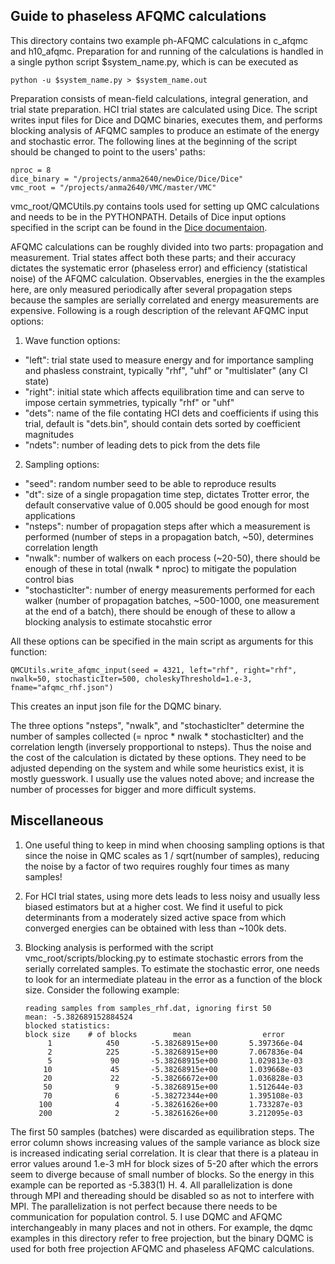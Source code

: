 ## Guide to phaseless AFQMC calculations

This directory contains two example ph-AFQMC calculations in c_afqmc and h10_afqmc. Preparation for and running of the calculations is handled in a single python script $system_name.py, which is can be executed as

```
python -u $system_name.py > $system_name.out
```

Preparation consists of mean-field calculations, integral generation, and trial state preparation. HCI trial states are calculated using Dice. The script writes input files for Dice and DQMC binaries, executes them, and performs blocking analysis of AFQMC samples to produce an estimate of the energy and stochastic error. The following lines at the beginning of the script should be changed to point to the users' paths:

```
nproc = 8
dice_binary = "/projects/anma2640/newDice/Dice/Dice"
vmc_root = "/projects/anma2640/VMC/master/VMC"
```

vmc_root/QMCUtils.py contains tools used for setting up QMC calculations and needs to be in the PYTHONPATH. Details of Dice input options specified in the script can be found in the [Dice documentaion](https://sanshar.github.io/Dice/). 

AFQMC calculations can be roughly divided into two parts: propagation and measurement. Trial states affect both these parts; and their accuracy dictates the systematic error (phaseless error) and efficiency (statistical noise) of the AFQMC calculation. Observables, energies in the the examples here, are only measured periodically after several propagation steps because the samples are serially correlated and energy measurements are expensive. Following is a rough description of the relevant AFQMC input options:

1. Wave function options:
  * "left": trial state used to measure energy and for importance sampling and phasless constraint, typically "rhf", "uhf" or "multislater" (any CI state)
  * "right": initial state which affects equilibration time and can serve to impose certain symmetries, typically "rhf" or "uhf"
  * "dets": name of the file contating HCI dets and coefficients if using this trial, default is "dets.bin", should contain dets sorted by coefficient magnitudes
  * "ndets": number of leading dets to pick from the dets file

2. Sampling options:
  * "seed": random number seed to be able to reproduce results
  * "dt": size of a single propagation time step, dictates Trotter error, the default conservative value of 0.005 should be good enough for most applications
  * "nsteps": number of propagation steps after which a measurement is performed (number of steps in a propagation batch, ~50), determines correlation length
  * "nwalk": number of walkers on each process (~20-50), there should be enough of these in total (nwalk * nproc) to mitigate the population control bias 
  * "stochasticIter": number of energy measurements performed for each walker (number of propagation batches, ~500-1000, one measurement at the end of a batch), there should be enough of these to allow a blocking analysis to estimate stocahstic error

All these options can be specified in the main script as arguments for this function:

```
QMCUtils.write_afqmc_input(seed = 4321, left="rhf", right="rhf", nwalk=50, stochasticIter=500, choleskyThreshold=1.e-3, fname="afqmc_rhf.json")
```

This creates an input json file for the DQMC binary. 

The three options "nsteps", "nwalk", and "stochasticIter" determine the number of samples collected (= nproc * nwalk * stochasticIter) and the correlation length (inversely propportional to nsteps). Thus the noise and the cost of the calculation is dictated by these options. They need to be adjusted depending on the system and while some heuristics exist, it is mostly guesswork. I usually use the values noted above; and increase the number of processes for bigger and more difficult systems. 


## Miscellaneous 
1. One useful thing to keep in mind when choosing sampling options is that since the noise in QMC scales as 1 / sqrt(number of samples), reducing the noise by a factor of two requires roughly four times as many samples!
2. For HCI trial states, using more dets leads to less noisy and usually less biased estimators but at a higher cost. We find it useful to pick determinants from a moderately sized active space from which converged energies can be obtained with less than ~100k dets.
3. Blocking analysis is performed with the script vmc_root/scripts/blocking.py to estimate stochastic errors from the serially correlated samples. To estimate the stochastic error, one needs to look for an intermediate plateau in the error as a function of the block size. Consider the following example:

    ```
    reading samples from samples_rhf.dat, ignoring first 50
    mean: -5.382689152884524
    blocked statistics:
    block size    # of blocks        mean                error
         1            450       -5.38268915e+00       5.397366e-04
         2            225       -5.38268915e+00       7.067836e-04
         5             90       -5.38268915e+00       1.029813e-03
        10             45       -5.38268915e+00       1.039668e-03
        20             22       -5.38266672e+00       1.036828e-03
        50              9       -5.38268915e+00       1.512644e-03
        70              6       -5.38272344e+00       1.395108e-03
       100              4       -5.38261626e+00       1.733287e-03
       200              2       -5.38261626e+00       3.212095e-03
    ```

The first 50 samples (batches) were discarded as equilibration steps. The error column shows increasing values of the sample variance as block size is increased indicating serial correlation. It is clear that there is a plateau in error values around 1.e-3 mH for block sizes of 5-20 after which the errors seem to diverge because of small number of blocks. So the energy in this example can be reported as -5.383(1) H.
4. All parallelization is done through MPI and thereading should be disabled so as not to interfere with MPI. The parallelization is not perfect because there needs to be communication for population control.
5. I use DQMC and AFQMC interchangeably in many places and not in others. For example, the dqmc examples in this directory refer to free projection, but the binary DQMC is used for both free projection AFQMC and phaseless AFQMC calculations.
